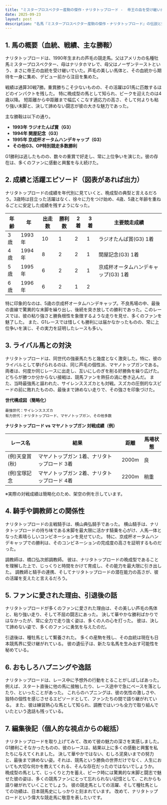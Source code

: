 ```yaml
---
title: "ミスタープロスペクター産駒の傑作・ナリタトップロード -  帝王の血を受け継いだ、不屈の闘志と華麗なる走り"
date: 2025-09-23
layout: post
description: "名馬『ミスタープロスペクター産駒の傑作・ナリタトップロード』の伝説と魅力を深堀り"
---
```


## 1. 馬の概要（血統、戦績、主な勝鞍）

ナリタトップロードは、1990年生まれの芦毛の競走馬。父はアメリカの名種牡馬ミスタープロスペクター、母はナリタホマレで、母父はノーザンテーストという、まさに帝王の血統を受け継いでいた。芦毛の美しい馬体と、その血統から期待を一身に集め、デビュー前から注目を集めた。

戦績は通算30戦7勝。重賞勝ちこそ少ないものの、その活躍はG1馬に匹敵するほどのインパクトを残した。  特に晩成型の馬として知られ、ピークを迎えたのは4歳以降。  短距離から中距離まで幅広くこなす適応力の高さ、そして何よりも粘り強い末脚と、決して諦めない闘志が彼の大きな魅力であった。

主な勝鞍は以下の通り。

* **1993年  ラジオたんぱ賞（G3）**
* **1994年  関屋記念（G3）**
* **1995年  京成杯オータムハンデキャップ（G3）**
* **その他G3、OP特別競走多数勝利**

G1勝利は逃したものの、数々の重賞で好走し、常に上位争いを演じた。彼の存在は、多くのファンに感動と興奮を与え続けた。


## 2. 成績と活躍エピソード（図表があれば出力）

ナリタトップロードの成績を年代別に見ていくと、晩成型の典型と言えるだろう。3歳時は目立った活躍はなく、徐々に力をつけ始め、4歳、5歳と年齢を重ねるごとに安定した成績を残すようになった。

| 年齢 | 年 | 出走数 | 勝利数 | 2着 | 3着 | 主要競走成績 |
|---|---|---|---|---|---|---|
| 3歳 | 1993年 | 10 | 1 | 2 | 1 | ラジオたんぱ賞(G3) 1着 |
| 4歳 | 1994年 | 8 | 2 | 2 | 1 | 関屋記念(G3) 1着 |
| 5歳 | 1995年 | 6 | 2 | 2 | 1 | 京成杯オータムハンデキャップ(G3) 1着 |
| 6歳 | 1996年 | 6 | 2 | 1 | 2 |  |


特に印象的なのは、5歳の京成杯オータムハンデキャップ。不良馬場の中、最後の直線で驚異的な末脚を繰り出し、後続を突き放しての勝利であった。このレースでは、彼の粘り強さと勝負根性を象徴するような走りを見せ、多くのファンを魅了した。  また、G1レースでは惜しくも勝利には届かなかったものの、常に上位争いを演じ、その実力を証明したレースも多い。


## 3. ライバル馬との対決

ナリタトップロードは、同世代の強豪馬たちと幾度となく激突した。特に、彼のライバルとして挙げられるのは、同じ芦毛の個性派、マヤノトップガンである。  両者は、何度か同じレースに出走し、互いにしのぎを削る好勝負を繰り広げた。  どちらが勝つか分からない接戦は、競馬ファンを熱狂の渦に巻き込んだ。  また、当時最強馬と謳われた、サイレンススズカとも対戦。スズカの圧倒的なスピードの前に敗れたものの、最後まで諦めない走りで、その強さを印象づけた。


**世代構成図（簡略化）**

```
最強世代：サイレンススズカ
有力世代：ナリタトップロード、マヤノトップガン、その他多数
```


**ナリタトップロード vs マヤノトップガン  対戦成績（例）**

| レース名 | 結果 | 距離 | 馬場状態 |
|---|---|---|---|
|  (例)天皇賞(秋)  | マヤノトップガン 1着、ナリタトップロード 3着 | 2000m | 良 |
|  (例)宝塚記念 | マヤノトップガン 2着、ナリタトップロード 4着 | 2200m | 稍重 |


※実際の対戦成績は簡略化のため、架空の例を示しています。


## 4. 騎手や調教師との関係性

ナリタトップロードの主戦騎手は、横山典弘騎手であった。  横山騎手は、ナリタトップロードの持ち味である末脚を最大限に活かす騎乗を心がけ、人馬一体となった素晴らしいコンビネーションを見せていた。  特に、京成杯オータムハンデキャップでの勝利は、そのコンビネーションの完成度の高さを証明するものだった。

調教師は、橋口弘次郎調教師。  彼は、ナリタトップロードの晩成型であることを理解した上で、じっくりと時間をかけて育成し、その能力を最大限に引き出した。  調教師と騎手の連携、そしてナリタトップロードの潜在能力の高さが、彼の活躍を支えたと言えるだろう。


## 5. ファンに愛された理由、引退後の話

ナリタトップロードが多くのファンに愛された理由は、その美しい芦毛の馬体と、粘り強い走り、そして不屈の闘志にあった。  決して華やかな勝利ばかりではなかったが、常に全力で走り抜く姿は、多くの人の心を打った。  彼は、決して諦めない姿で、多くのファンに勇気を与えたのだ。

引退後は、種牡馬として繋養された。  多くの産駒を残し、その血統は現在も日本競馬界に受け継がれている。  彼の遺伝子は、新たな名馬を生み出す可能性を秘めている。


## 6. おもしろハプニングや逸話

ナリタトップロードは、レース中に予想外の行動をとることがしばしばあった。  例えば、スタート直後に他の馬に接触したり、レース途中で急にペースを落としたり、といったことがあった。  これらのハプニングは、彼の気性の激しさや、独特の個性を感じさせるエピソードとして、ファンたちの間で語り継がれている。  また、彼は練習熱心な馬として知られ、調教ではいつも全力で取り組んでいたという逸話も残っている。


## 7. 編集後記（個人的な視点からの総括）

ナリタトップロードを取り上げてみて、改めて彼の魅力の深さを実感しました。G1勝利こそなかったものの、彼のレースは、結果以上に多くの感動と興奮を私たちに与えてくれました。  決して華やかではない、むしろ泥臭いまでの努力と、最後まで諦めない姿。それは、競馬という勝負の世界だけでなく、人生においても大切な何かを教えてくれる、そんな存在だったのではないでしょうか。  晩成型の馬として、じっくりと力を蓄え、ピーク時には驚異的な末脚と闘志で魅せた彼の姿は、多くの競馬ファンにとって忘れられない記憶として、これからも語り継がれていくことでしょう。  彼の競走馬としての活躍、そして種牡馬としての功績は、日本競馬史にしっかりと刻まれています。  改めて、ナリタトップロードという偉大な競走馬に敬意を表したいです。
